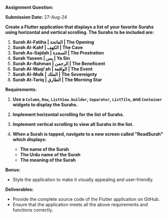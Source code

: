 **Assignment Question:**

**Submission Date:** 27-Aug-24

**Create a Flutter application that displays a list of your favorite Surahs using horizontal and vertical scrolling. The Surahs to be included are:**

1. **Surah Al-Fatiha | الفاتحة | The Opening**
2. **Surah Al-Kahf | الكهف | The Cave**
3. **Surah As-Sajdah | السجدة | The Prostration**
4. **Surah Yaseen | يس | Ya Sin**
5. **Surah Ar-Rahman | الرحمن | The Beneficent**
6. **Surah Al-Waqi'ah | الواقعة | The Event**
7. **Surah Al-Mulk | الملك | The Sovereignty**
8. **Surah At-Tariq | الطارق | The Morning Star**

**Requirements:**

1. **Use a `Column`, `Row`, `ListView.builder`, `Separator`, `ListTile`, and `Container` widgets to display the Surahs.**

2. **Implement horizontal scrolling for the list of Surahs.**

3. **Implement vertical scrolling to view all Surahs in the list.**

4. **When a Surah is tapped, navigate to a new screen called "ReadSurah" which displays:**
   - **The name of the Surah**
   - **The Urdu name of the Surah**
   - **The meaning of the Surah**

**Bonus:**
- Style the application to make it visually appealing and user-friendly.

**Deliverables:**
- Provide the complete source code of the Flutter application on GitHub.
- Ensure that the application meets all the above requirements and functions correctly.
